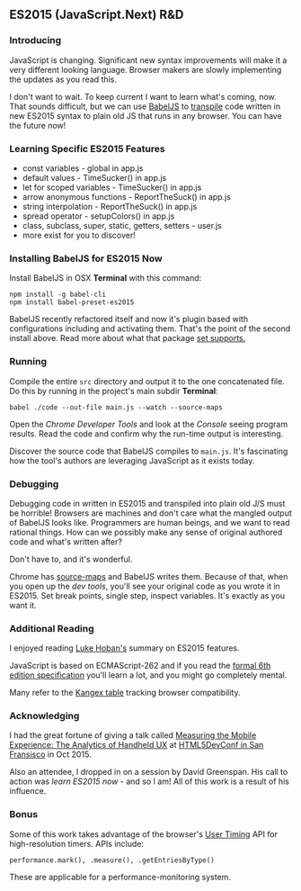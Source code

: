 
<h2>ES2015 (JavaScript.Next) R&D</h2>

<h3>Introducing</h3>

<p>JavaScript is changing. Significant new syntax improvements will make it
  a very different looking language. Browser makers are slowly implementing
  the updates as you read this.</p>

<p>I don't want to wait. To keep current I want to learn what's coming, now. That sounds
  difficult, but we can use <a href="https://babeljs.io/">BabelJS</a>
  to <a href="https://en.wikipedia.org/wiki/Source-to-source_compiler">transpile</a>
  code written in new ES2015 syntax to plain old JS that runs in any browser.
  You can have the future now!</p>

<h3>Learning Specific ES2015 Features</h3>

<ul>
  <li>const variables - global in app.js</li>
  <li>default values - TimeSucker() in app.js</li>
  <li>let for scoped variables - TimeSucker() in app.js</li>
  <li>arrow anonymous functions - ReportTheSuck() in app.js</li>
  <li>string interpolation - ReportTheSuck() in app.js</li>
  <li>spread operator - setupColors() in app.js</li>
  <li>class, subclass, super, static, getters, setters - user.js</li>
  <li>more exist for you to discover!</li>
</ul>

<h3>Installing BabelJS for ES2015 Now</h3>

<p>Install BabelJS in OSX <strong>Terminal</strong> with this command:</p>
<code>npm install -g babel-cli</code><br/>
<code>npm install babel-preset-es2015</code><br/>
<p>BabelJS recently refactored itself and now it's plugin based with
	configurations including and activating them. That's the point of the second
	install above. Read more about what that package
	<a href="http://babeljs.io/docs/plugins/preset-es2015/">set supports.</a></p>

<h3>Running</h3>

<p>Compile the entire <code>src</code> directory and output it to the one
  concatenated file. Do this by running in the project's main subdir
  <strong>Terminal</strong>:</p>
<code>babel ./code --out-file main.js --watch --source-maps</code>

<p>Open the <em>Chrome Developer Tools</em> and look at the <em>Console</em>
  seeing program results. Read the code and confirm why the run-time output is
  interesting.
</p>

<p>Discover the source code that BabelJS compiles to <code>main.js</code>. It's
  fascinating how the tool's authors are leveraging JavaScript as it exists today.</p>

<h3>Debugging</h3>

<p>Debugging code in written in ES2015 and transpiled into plain old J/S must be horrible!
  Browsers are machines and don't care what the mangled output of BabelJS looks like.
  Programmers are human beings, and we want to read rational things. How can we possibly
  make any sense of original authored code and what's written after?</p>

<p>Don't have to, and it's wonderful.</p>

<p> Chrome has <a
  href="http://www.html5rocks.com/en/tutorials/developertools/sourcemaps/">source-maps</a>
  and BabelJS writes them.
  Because of that, when you open up the <em>dev tools</em>, you'll see your original code
  as you wrote it in ES2015. Set break points, single step, inspect variables. It's
  exactly as you want it.</p>

<h3>Additional Reading</h3>

<p>I enjoyed reading <a href="https://github.com/lukehoban/es6features">Luke
  Hoban's</a> summary on ES2015 features.</p>

<p>JavaScript is based on ECMAScript-262 and if you read the <a
  href="http://www.ecma-international.org/ecma-262/6.0/">formal 6th edition
  specification</a> you'll learn a lot, and you might go completely mental.</p>

<p>Many refer to the <a href="https://kangax.github.io/compat-table/es6/">Kangex
  table</a> tracking browser compatibility.</p>

<h3>Acknowledging</h3>

<p>I had the great fortune of giving a talk called <a
  href="http://www.slideshare.net/KaDawg/measuring-the-mobile-experience-the-analytics-of-handheld-ux">Measuring
  the Mobile Experience: The Analytics of Handheld UX</a> at <a
  href="http://www.html5devconf.com/speakers.html">HTML5DevConf
  in San Fransisco</a> in Oct 2015.</p>

<p>Also an attendee, I dropped in on a session by David Greenspan. His call to
  action was <em>learn ES2015 now</em> - and so I am! All of this work is a result
  of his influence.</p>

<h3>Bonus</h3>

<p>Some of this work takes advantage of the browser's
  <a href="http://www.html5rocks.com/en/tutorials/webperformance/usertiming/">User
    Timing</a> API for high-resolution timers. APIs include:</p>
<code>performance.mark(), .measure(), .getEntriesByType()</code>

<p>These are applicable for a performance-monitoring system.</p>

